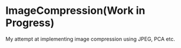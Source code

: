 # ImageCompression(Work in Progress)

My attempt at implementing image compression using JPEG, PCA etc.
